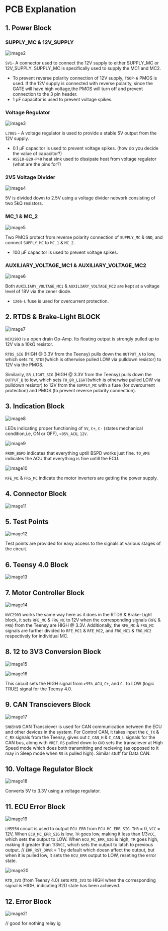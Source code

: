 # PCB Explanation

## 1. Power Block

### SUPPLY_MC & 12V_SUPPLY

![image2](images/image2.png)

`SV1`- A connector used to connect the 12V supply to either SUPPLY_MC or 12V_SUPPLY. SUPPLY_MC is specifically used to supply the MC1 and MC2.

* To prevent reverse polarity connection of 12V supply, `TSOP-6` PMOS is used. If the 12V supply is connected with reverse polarity, since the GATE will have high voltage,the PMOS will turn off and prevent connection to the 3 pin header.
* 1&nbsp;μF capacitor is used to prevent voltage spikes.

### Voltage Regulator

![image3](images/image3.png)

`L7805` - A voltage regulator is used to provide a stable 5V output from the 12V supply.

* 0.1&nbsp;μF capacitor is used to prevent voltage spikes. (how do you decide the value of capacitor?)
* `HSS10-B20-P40` heat sink used to dissipate heat from voltage regulator (what are the pins for?)

### 2V5 Voltage Divider

![image4](images/image4.png)

5V is divided down to 2.5V using a voltage divider network consisting of two 5kΩ resistors.

### MC_1 & MC_2

![image5](images/image5.png)

Two PMOS protect from reverse polarity connection of `SUPPLY_MC` & `GND`, and connect `SUPPLY_MC` to `MC_1` & `MC_2`.

* 100&nbsp;μF capacitor is used to prevent voltage spikes.

### AUXILIARY_VOLTAGE_MC1 & AUXILIARY_VOLTAGE_MC2

![image6](images/image6.png)

Both `AUXILIARY_VOLTAGE_MC1` & `AUXILIARY_VOLTAGE_MC2` are kept at a voltage level of 18V via the zener diode.

* `1206-L` fuse is used for overcurrent protection.

## 2. RTDS & Brake-Light BLOCK

![image7](images/image7.png)

`NCV2903` is a open drain Op-Amp. Its floating output is strongly pulled up to 12V via a 10kΩ resistor.

`RTDS_SIG` (HIGH @ 3.3V from the Teensy) pulls down the `OUTPUT_A` to low, which sets `TO_RTDS`(which is otherwise pulled LOW via pulldown resistor) to 12V via the PMOS.

Similarily, `BR_LIGHT_SIG` (HIGH @ 3.3V from the Teensy) pulls down the `OUTPUT_B` to low, which sets `TO_BR_LIGHT`(which is otherwise pulled LOW via pulldown resistor) to 12V from the `SUPPLY_MC` with a fuse (for overcurrent protection) and PMOS (to prevent reverse polarity connection).

## 3. Indication Block

![image8](images/image8.png)

LEDs indicating proper functioning of `5V`, `C+`, `C-` (states mechanical condition,i.e, ON or OFF), `>95%_ACU`, `12V`.

![image9](images/image9.png)

`FROM_BSPD` indicates that everything uptill BSPD works just fine.
`TO_AMS` indicates the ACU that everything is fine untill the ECU.

![image10](images/image10.png)

`RFE_MC` & `FRG_MC` indicate the motor inverters are getting the power supply.

## 4. Connector Block

![image11](images/image11.png)

## 5. Test Points

![image12](images/image12.png)

Test points are provided for easy access to the signals at various stages of the circuit.

## 6. Teensy 4.0 Block

![image13](images/image13.png)

## 7. Motor Controller Block

![image14](images/image14.png)

`NVC2903` works the same way here as it does in the RTDS & Brake-Light block, it sets `RFE_MC` & `FRG_MC` to 12V when the corresponding signals (`RFE` & `FRG`) from the Teensy are HIGH @ 3.3V. Additionally, the `RFE_MC` & `FRG_MC` signals are further divided to `RFE_MC1` & `RFE_MC2`, and `FRG_MC1` & `FRG_MC2` respectively for individual MC.

## 8. 12 to 3V3 Conversion Block

![image15](images/image15.png)

![image16](images/image16.png)

This circuit sets the HIGH signal from `>95%_ACU`, `C+`, and `C-` to LOW (logic TRUE) signal for the Teensy 4.0.

## 9. CAN Transcievers Block

![image17](images/image17.png)

`SN65HVD` CAN Transciever is used for CAN communication between the ECU and other devices in the system.
For Control CAN, it takes input the `C_TX` & `C_RX` signals from the Teensy, gives out `C_CAN_H` & `C_CAN_L` signals for the CAN bus, along with `VREF`. `RS` pulled down to `GND` sets the transciever at High Speed mode which does both transmitting and recieving (as opposed to it may in Sleep mode when `RS` is pulled high).
Similar stuff for Data CAN.

## 10. Voltage Regulator Block

![image18](images/image18.png)

Converts 5V to 3.3V using a voltage regulator.

## 11. ECU Error Block

![image19](images/image19.png)

`LM555N` circuit is used to output `ECU_ERR` from `ECU_MC_ERR_SIG`. 
`THR` = 0, `VCC` = 12V, 
When `ECU_MC_ERR_SIG` is low, `TR` goes low, making it less than 1/3`VCC`, which sets the output to LOW.
When `ECU_MC_ERR_SIG` is high, `TR` goes high, making it greater than 1/3`VCC`, which sets the output to latch to previous output. //
`ERR_RST_DRVR` = 1 by default which doesn affect the output, but when it is pulled low, it sets the `ECU_ERR` output to LOW, reseting the error state.

![image20](images/image20.png)

`RTD_3V3` (from Teensy 4.0) sets `RTD_3V3` to HIGH when the corresponding signal is HIGH, indicating R2D state has been achieved.

## 12. Error Block

![image21](images/image21.png)

// good for nothing relay ig

